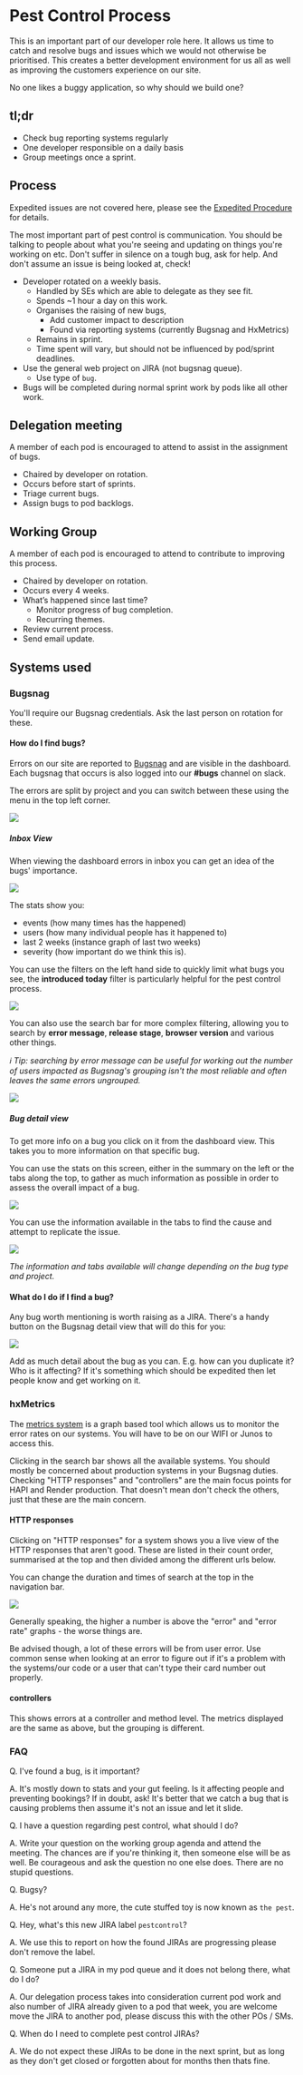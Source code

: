 # Pest Control Process

This is an important part of our developer role here. It allows us time to catch and resolve bugs and issues which we would not otherwise be prioritised. This creates a better development environment for us all as well as improving the customers experience on our site.

No one likes a buggy application, so why should we build one?

## tl;dr
- Check bug reporting systems regularly
- One developer responsible on a daily basis
- Group meetings once a sprint.

## Process

Expedited issues are not covered here, please see the [Expedited Procedure](expedited-procedure.md) for details.

The most important part of pest control is communication. You should be talking to people about what you're seeing and updating on things you're working on etc. Don't suffer in silence on a tough bug, ask for help. And don't assume an issue is being looked at, check!

* Developer rotated on a weekly basis.
  * Handled by SEs which are able to delegate as they see fit.
  * Spends ~1 hour a day on this work.
  * Organises the raising of new bugs,
    * Add customer impact to description
    * Found via reporting systems (currently Bugsnag and HxMetrics)
  * Remains in sprint.
  * Time spent will vary, but should not be influenced by pod/sprint deadlines.
* Use the general web project on JIRA (not bugsnag queue).
  * Use type of `bug`.
* Bugs will be completed during normal sprint work by pods like all other work.

## Delegation meeting

A member of each pod is encouraged to attend to assist in the assignment of bugs.

* Chaired by developer on rotation.
* Occurs before start of sprints.
* Triage current bugs.
* Assign bugs to pod backlogs.

## Working Group

A member of each pod is encouraged to attend to contribute to improving this process.

* Chaired by developer on rotation.
* Occurs every 4 weeks.
* What’s happened since last time?
  * Monitor progress of bug completion.
  * Recurring themes.
* Review current process.
* Send email update.

## Systems used

### Bugsnag

You'll require our Bugsnag credentials. Ask the last person on rotation for these.

#### How do I find bugs?
Errors on our site are reported to [Bugsnag](https://bugsnag.com/holiday-extras/trip-app-js/errors) and are visible in the dashboard. Each bugsnag that occurs is also logged into our **#bugs** channel on slack.

The errors are split by project and you can switch between these using the menu in the top left corner.

![](/images/pest-control-process/project-selector.png)

##### Inbox View
When viewing the dashboard errors in inbox you can get an idea of the bugs' importance.

![](/images/pest-control-process/dashboard-bug-view.png)

The stats show you:
- events (how many times has the happened)
- users (how many individual people has it happened to)
- last 2 weeks (instance graph of last two weeks)
- severity (how important do we think this is).

You can use the filters on the left hand side to quickly limit what bugs you see, the **introduced today** filter is particularly helpful for the pest control process.

![](/images/pest-control-process/bug-filter.png)

You can also use the search bar for more complex filtering, allowing you to search by **error message**, **release stage**, **browser version** and various other things.

_:information_source: Tip: searching by error message can be useful for working out the number of users impacted as Bugsnag's grouping isn't the most reliable and often leaves the same errors ungrouped._

![](/images/pest-control-process/bug-search.png)

##### Bug detail view
To get more info on a bug you click on it from the dashboard view. This takes you to more information on that specific bug.

You can use the stats on this screen, either in the summary on the left or the tabs along the top, to gather as much information as possible in order to assess the overall impact of a bug.

![](/images/pest-control-process/stats.png)

You can use the information available in the tabs to find the cause and attempt to replicate the issue.

![](/images/pest-control-process/tabs.png)

_The information and tabs available will change depending on the bug type and project._

#### What do I do if I find a bug?
Any bug worth mentioning is worth raising as a JIRA. There's a handy button on the Bugsnag detail view that will do this for you:

![](/images/pest-control-process/create-jira.png)

Add as much detail about the bug as you can. E.g. how can you duplicate it? Who is it affecting? If it's something which should be expedited then let people know and get working on it.

### hxMetrics

The [metrics system](https://metrics.holidayextras.com/) is a graph based tool which allows us to monitor the error rates on our systems. You will have to be on our WIFI or Junos to access this.

Clicking in the search bar shows all the available systems. You should mostly be concerned about production systems in your Bugsnag duties. Checking "HTTP responses" and "controllers" are the main focus points for HAPI and Render production. That doesn't mean don't check the others, just that these are the main concern.

#### HTTP responses
Clicking on "HTTP responses" for a system shows you a live view of the HTTP responses that aren't good. These are listed in their count order, summarised at the top and then divided among the different urls below.

You can change the duration and times of search at the top in the navigation bar.

![](/images/pest-control-process/timeframe.png)

Generally speaking, the higher a number is above the "error" and "error rate" graphs - the worse things are.

Be advised though, a lot of these errors will be from user error. Use common sense when looking at an error to figure out if it's a problem with the systems/our code or a user that can't type their card number out properly.

#### controllers
This shows errors at a controller and method level. The metrics displayed are the same as above, but the grouping is different.

### FAQ
Q. I've found a bug, is it important?

A. It's mostly down to stats and your gut feeling. Is it affecting people and preventing bookings? If in doubt, ask! It's better that we catch a bug that is causing problems then assume it's not an issue and let it slide.

Q. I have a question regarding pest control, what should I do?

A. Write your question on the working group agenda and attend the meeting. The chances are if you're thinking it, then someone else will be as well. Be courageous and ask the question no one else does. There are no stupid questions.

Q. Bugsy?

A. He's not around any more, the cute stuffed toy is now known as `the pest`.

Q. Hey, what's this new JIRA label `pestcontrol`?

A. We use this to report on how the found JIRAs are progressing please don't remove the label.

Q. Someone put a JIRA in my pod queue and it does not belong there, what do I do?

A. Our delegation process takes into consideration current pod work and also number of JIRA already given to a pod that week, you are welcome move the JIRA to another pod, please discuss this with the other POs / SMs.

Q. When do I need to complete pest control JIRAs?

A. We do not expect these JIRAs to be done in the next sprint, but as long as they don't get closed or forgotten about for months then thats fine.
